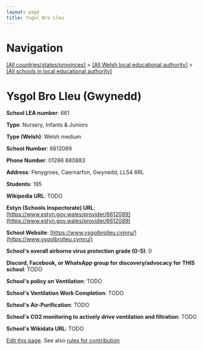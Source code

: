 ```yaml
---
layout: page
title: Ysgol Bro Lleu
---
```

# Navigation

[[All countries/states/provinces]](../../..) > [[All Welsh local educational authority]](../..) > [[All schools in local educational authority]](..)

# Ysgol Bro Lleu (Gwynedd)

**School LEA number**: 661

**Type**: Nursery, Infants & Juniors

**Type (Welsh)**: Welsh medium

**School Number**: 6612089

**Phone Number**: 01286 880883

**Address**: Penygroes, Caernarfon, Gwynedd, LL54 6RL

**Students**: 195

**Wikipedia URL**: TODO

**Estyn (Schools Inspectorate) URL**: [https://www.estyn.gov.wales/provider/6612089](https://www.estyn.gov.wales/provider/6612089)

**School Website**: [https://www.ysgolbrolleu.cymru/](https://www.ysgolbrolleu.cymru/)

**School's overall airborne virus protection grade (0-5)**: 0

**Discord, Facebook, or WhatsApp group for discovery/advocacy for THIS school**: TODO

**School's policy on Ventilation**: TODO

**School's Ventilation Work Completion**: TODO

**School's Air-Purification**: TODO

**School's CO2 monitoring to actively drive ventilation and filtration**: TODO

**School's Wikidata URL**: TODO




[Edit this page](https://github.com/VentilationProject/Wales/edit/prif/./Gwynedd/Ysgol_Bro_Lleu.md). See also [rules for contribution](../../../contribution-rules/)